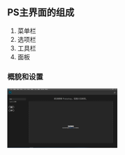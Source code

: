 ## PS主界面的组成
1. 菜单栏
2. 选项栏
3. 工具栏
4. 面板 

### 概貌和设置

<img src="../material/ps2020/ps界面.png" width="50%"/>